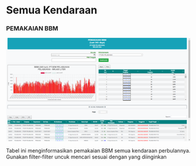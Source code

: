 # Semua Kendaraan

### PEMAKAIAN BBM

![](<../../.gitbook/assets/semua kendaraan.PNG>)

Tabel ini menginformasikan pemakaian BBM semua kendaraan perbulannya. Gunakan filter-filter uncuk mencari sesuai dengan yang diinginkan
